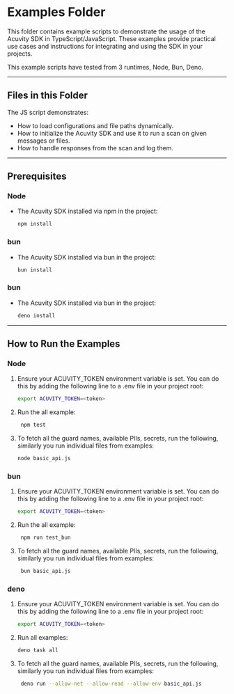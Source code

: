 # Examples Folder

This folder contains example scripts to demonstrate the usage of the Acuvity SDK in TypeScript/JavaScript. These examples provide practical use cases and instructions for integrating and using the SDK in your projects.

This example scripts have tested from 3 runtimes, Node, Bun, Deno.

---

## Files in this Folder

The JS script demonstrates:
- How to load configurations and file paths dynamically.
- How to initialize the Acuvity SDK and use it to run a scan on given messages or files.
- How to handle responses from the scan and log them.

---

## Prerequisites

### Node
- The Acuvity SDK installed via npm in the project:
  ```bash
  npm install
    ```

### bun
- The Acuvity SDK installed via bun in the project:
  ```bash
  bun install
    ```

### bun
- The Acuvity SDK installed via bun in the project:
  ```bash
  deno install
    ```

---

## How to Run the Examples

### Node

1. Ensure your ACUVITY_TOKEN environment variable is set. You can do this by adding the following line to a .env file in your project root:
    ```bash
    export ACUVITY_TOKEN=<token>
    ```
2. Run the all example:
    ```bash
     npm test
    ```
3. To fetch all the guard names, available PIIs, secrets, run the following, similarly you run individual files from examples:
    ```bash
    node basic_api.js
    ```

### bun

1. Ensure your ACUVITY_TOKEN environment variable is set. You can do this by adding the following line to a .env file in your project root:
    ```bash
    export ACUVITY_TOKEN=<token>
    ```
2. Run the all example:
    ```bash
     npm run test_bun
    ```
3. To fetch all the guard names, available PIIs, secrets, run the following, similarly you run individual files from examples:
    ```bash
     bun basic_api.js
    ```

### deno

1. Ensure your ACUVITY_TOKEN environment variable is set. You can do this by adding the following line to a .env file in your project root:
    ```bash
    export ACUVITY_TOKEN=<token>
    ```
2. Run all examples:
    ```bash
    deno task all
    ```
3. To fetch all the guard names, available PIIs, secrets, run the following, similarly you run individual files from examples:
    ```bash
     deno run --allow-net --allow-read --allow-env basic_api.js
    ```

